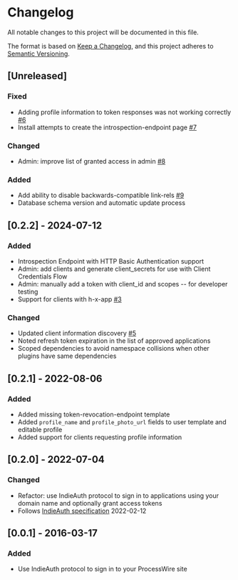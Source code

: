 # Changelog
All notable changes to this project will be documented in this file.

The format is based on [Keep a Changelog](https://keepachangelog.com/en/1.0.0/),
and this project adheres to [Semantic Versioning](https://semver.org/spec/v2.0.0.html).

## [Unreleased]
### Fixed
- Adding profile information to token responses was not working correctly [#6](https://github.com/gRegorLove/ProcessWire-IndieAuth/issues/6)
- Install attempts to create the introspection-endpoint page [#7](https://github.com/gRegorLove/ProcessWire-IndieAuth/issues/7)

### Changed
- Admin: improve list of granted access in admin [#8](https://github.com/gRegorLove/ProcessWire-IndieAuth/issues/8)

### Added
- Add ability to disable backwards-compatible link-rels [#9](https://github.com/gRegorLove/ProcessWire-IndieAuth/issues/9)
- Database schema version and automatic update process

## [0.2.2] - 2024-07-12
### Added
- Introspection Endpoint with HTTP Basic Authentication support
- Admin: add clients and generate client_secrets for use with Client Credentials Flow
- Admin: manually add a token with client_id and scopes -- for developer testing
- Support for clients with h-x-app [#3](https://github.com/gRegorLove/ProcessWire-IndieAuth/issues/3)

### Changed
- Updated client information discovery [#5](https://github.com/gRegorLove/ProcessWire-IndieAuth/issues/5)
- Noted refresh token expiration in the list of approved applications
- Scoped dependencies to avoid namespace collisions when other plugins have same dependencies

## [0.2.1] - 2022-08-06
### Added
- Added missing token-revocation-endpoint template
- Added `profile_name` and `profile_photo_url` fields to user template and editable profile
- Added support for clients requesting profile information

## [0.2.0] - 2022-07-04
### Changed
- Refactor: use IndieAuth protocol to sign in to applications using your domain name and optionally grant access tokens
- Follows [IndieAuth specification](https://indieauth.spec.indieweb.org/) 2022-02-12

## [0.0.1] - 2016-03-17
### Added
- Use IndieAuth protocol to sign in to your ProcessWire site

